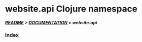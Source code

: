 
# website.api Clojure namespace

##### [README](../../../README.md) > [DOCUMENTATION](../../COVER.md) > website.api

### Index